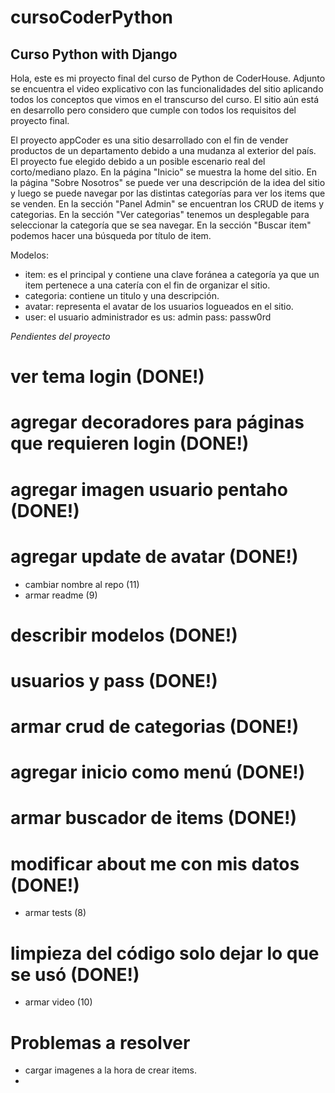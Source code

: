 # cursoCoderPython
## Curso Python with Django

Hola, este es mi proyecto final del curso de Python de CoderHouse. Adjunto se encuentra el video explicativo con las funcionalidades del sitio aplicando todos los conceptos que vimos en el transcurso del curso. El sitio aún está en desarrollo pero considero que cumple con todos los requisitos del proyecto final.

El proyecto appCoder es una sitio desarrollado con el fin de vender productos de un departamento debido a una mudanza al exterior del país. El proyecto fue elegido debido a un posible escenario real del corto/mediano plazo. 
En la página "Inicio" se muestra la home del sitio.
En la página "Sobre Nosotros" se puede ver una descripción de la idea del sitio y luego se puede navegar por las distintas categorías para ver los items que se venden.
En la sección "Panel Admin" se encuentran los CRUD de items y categorias.
En la sección "Ver categorias" tenemos un desplegable para seleccionar la categoría que se sea navegar.
En la sección "Buscar item" podemos hacer una búsqueda por título de item.

Modelos:
- item: es el principal y contiene una clave foránea a categoría ya que un item pertenece a una catería con el fin de organizar el sitio.
- categoria: contiene un titulo y una descripción.
- avatar: representa el avatar de los usuarios logueados en el sitio.
- user: el usuario administrador es us: admin pass: passw0rd





*Pendientes del proyecto*
# ver tema login (DONE!)
# agregar decoradores para páginas que requieren login (DONE!)
# agregar imagen usuario pentaho (DONE!)
# agregar update de avatar (DONE!)
- cambiar nombre al repo (11)
- armar readme (9)
# describir modelos (DONE!)
# usuarios y pass (DONE!)
# armar crud de categorias (DONE!)
# agregar inicio como menú (DONE!)
# armar buscador de items (DONE!)
# modificar about me con mis datos (DONE!)
- armar tests (8)
# limpieza del código solo dejar lo que se usó (DONE!)
- armar video (10)


# Problemas a resolver
- cargar imagenes a la hora de crear items.
- 